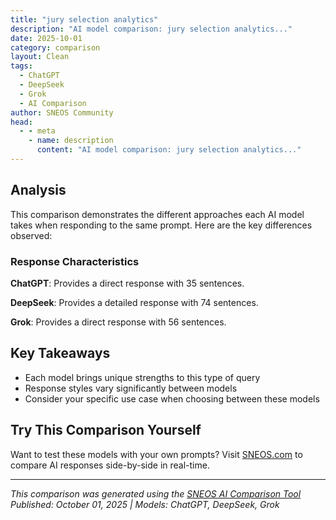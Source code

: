 ```yaml
---
title: "jury selection analytics"
description: "AI model comparison: jury selection analytics..."
date: 2025-10-01
category: comparison
layout: Clean
tags:
  - ChatGPT
  - DeepSeek
  - Grok
  - AI Comparison
author: SNEOS Community
head:
  - - meta
    - name: description
      content: "AI model comparison: jury selection analytics..."
---
```


<ChatComparison
  title="jury selection analytics"
  prompt="jury selection analytics"
  :responses='{"ChatGPT": "Jury selection analytics refers to the use of data analysis, statistical methods, and sometimes artificial intelligence to assist lawyers, paralegals, and legal teams in selecting jurors who might be most favorable or less biased for a particular case. This practice leverages information about potential jurors\u0027 backgrounds, demographics, attitudes, and behaviors to make informed decisions during voir dire (the jury selection process).\n\n### Key Aspects of Jury Selection Analytics:\n\n1. **Data Gathering** \n - Collecting publicly available data on potential jurors such as demographics (age, gender, race, education level), occupation, social media activity, and other personal information.\n - Utilizing questionnaires and interviews during voir dire to gain insights about jurors\u2019 beliefs, experiences, and biases.\n\n2. **Psychometric Profiling** \n - Assessing personality traits and decision-making styles.\n - Understanding jurors\u2019 attitudes toward certain issues relevant to the case (e.g., attitudes towards law enforcement, corporate entities, or specific types of litigation).\n\n3. **Predictive Modeling** \n - Using statistical models to predict how jurors might lean in terms of verdicts (e.g., pro-plaintiff vs. pro-defense).\n - Employing machine learning algorithms to identify patterns and correlations between juror characteristics and trial outcomes.\n\n4. **Segmentation and Stratification** \n - Categorizing jurors into groups (e.g., \u201Clikely to convict,\u201D \u201Cskeptical,\u201D \u201Cneutral\u201D) to strategize which to keep or exclude.\n - Prioritizing which jurors to challenge peremptorily or for cause.\n\n5. **Simulations and Mock Juries** \n - Running mock jury trials and analyzing feedback to evaluate juror reactions.\n - Testing arguments and evidence presentation styles to see which resonate better with different juror profiles.\n\n6. **Visual Analytics Tools** \n - Software platforms that provide dashboards and visualizations to help lawyers quickly interpret juror data.\n - Integrations with jury management systems and case management software.\n\n### Popular Jury Consulting and Analytics Tools:\n- **JuryStar**\n- **Rosen Jury Research**\n- **The Jury Expert**\n- **EJM (Expert Jury Management)**\n- Custom data analytics solutions built by some law firms \n \n### Ethical Considerations:\n- Respecting juror privacy and confidentiality of data.\n- Avoiding discriminatory practices based on race, gender, or other protected characteristics.\n- Adhering to legal ethics and local laws governing jury selection.\n\n### Benefits of Jury Selection Analytics:\n- Increased chance of favorable trial outcome.\n- More efficient jury selection process.\n- Greater understanding of juror psychology and biases.\n- Enhanced trial preparedness and strategy.\n\nIf you want, I can help you with information on how to implement jury selection analytics, tools available, or best practices in the field.", "DeepSeek": "Of course. This is a fascinating and rapidly evolving field at the intersection of law, data science, and psychology. Here is a comprehensive breakdown of **Jury Selection Analytics**, covering its principles, methods, tools, ethical considerations, and real-world impact.\n\n### What is Jury Selection Analytics?\n\nJury Selection Analytics (often called **scientific jury selection** or **trial science**) is the process of using data, research, and statistical models to guide the selection of a jury. The goal is not to pick a \u0022perfect\u0022 jury (which is impossible) but to **identify and avoid jurors who are statistically predisposed to be unfavorable** to your client\u0027s case, while identifying those who might be more receptive.\n\nIt moves jury selection from a purely intuitive, \u0022gut-feeling\u0022 art to a more evidence-based science.\n\n---\n\n### The Core Methodologies\n\nThe process typically involves three key phases:\n\n#### 1. Pre-Trial Research (The \u0022Data Gathering\u0022 Phase)\n\nThis is where the analytical foundation is built. Methods include:\n\n* **Community Surveys:** Polling a representative sample of the local jury pool to gauge attitudes on case-relevant topics (e.g., \u0022What are your views on corporate profits?\u0022 or \u0022Do you believe police are generally trustworthy?\u0022). This identifies demographic and psychographic correlations.\n* **Focus Groups:** Presenting a condensed version of the case to a group of demographically diverse individuals and observing their reactions, deliberations, and verdicts. This tests case themes, arguments, and witness credibility.\n* **Mock Trials:** A more elaborate and realistic version of a focus group, often used in high-stakes litigation to simulate the entire trial process.\n* **Social Media \u0026 Digital Profiling:** Analyzing the public online presence of potential jurors (LinkedIn, Facebook, Twitter, public comments, etc.) to build a profile of their beliefs, affiliations, and lifestyle.\n\n#### 2. Data Analysis \u0026 Modeling (The \u0022Science\u0022 Phase)\n\nThe collected data is analyzed to create predictive models.\n\n* **Correlation Analysis:** Identifying links between juror characteristics (demographics, attitudes, life experiences) and case outcomes. For example:\n * *Finding:* \u0022In this jurisdiction, individuals who are frequent listeners of a particular news podcast are 70% more likely to favor the plaintiff in a medical malpractice case.\u0022\n * *Finding:* \u0022Veterans and former law enforcement officers are significantly less likely to convict in self-defense cases.\u0022\n* **Juror Scoring:** Consultants create a scoring system (e.g., a \u0022favorability score\u0022 from 1 to 10) for each potential juror based on their profile. This helps the legal team prioritize which jurors to strike.\n* **Predictive Analytics:** Using machine learning models to forecast how a juror with a specific set of attributes is likely to vote. These models become more accurate as they are fed more data from past trials and research.\n\n#### 3. In-Court Execution (The \u0022Application\u0022 Phase)\n\nThis is where the analysis is put into practice during *voir dire* (the questioning of prospective jurors).\n\n* **Real-Time Analysis:** Trial consultants sit at the counsel table and provide real-time feedback on jurors\u0027 verbal and non-verbal cues, comparing their answers to the profiles developed in the research phase.\n* **Strike Recommendations:** Based on the models and real-time observations, consultants advise the attorney on which jurors to strike using **peremptory challenges** (no reason needed) and which to challenge **for cause** (demonstrated bias).\n* **Question Development:** The pre-trial research helps attorneys craft more effective *voir dire* questions designed to uncover hidden biases that the models have flagged as important.\n\n---\n\n### Key Tools and Technologies\n\n* **Data Aggregation Platforms:** Software that compiles public records, voter registration data, and social media information into a single juror profile.\n* **Survey \u0026 Polling Software:** Tools like Qualtrics or SurveyMonkey for designing and deploying community surveys.\n* **Statistical Software:** Programs like R, Python (with pandas, scikit-learn), and SPSS to run correlation analyses and build predictive models.\n* **Jury Management Software:** Specialized tools that help legal teams organize juror questionnaires, track responses, and visualize juror favorability.\n\n---\n\n### A Hypothetical Example: Product Liability Case\n\n**Case:** A company is sued because its power tool allegedly malfunctioned, severely injuring a carpenter.\n\n1. **Research:** A community survey finds that people who are:\n * **Pro-Business:** More likely to favor the defendant (the company).\n * **High \u0022Locus of Control\u0022** (believe individuals are responsible for their own safety): More likely to blame the carpenter.\n * **Members of a labor union:** More likely to sympathize with the injured worker.\n\n2. **Modeling:** The analytics team creates a profile of an \u0022unfavorable juror\u0022 for the defense: someone who is skeptical of big corporations, has a low \u0022locus of control,\u0022 and has a blue-collar or union background.\n\n3. **In Court:**\n * During *voir dire*, a juror is a retired union electrician. His social media shows shares of articles critical of corporate greed. He answers a question by saying, \u0022Well, sometimes companies cut corners, and the little guy gets hurt.\u0022\n * The trial consultant immediately flags this juror as a \u0022High-Risk Strike\u0022 based on the model. The defense attorney uses a peremptory challenge to remove him.\n\n---\n\n### The Controversy and Ethical Considerations\n\nJury analytics is powerful, but it is not without significant criticism.\n\n* **The \u0022Rich Get Richer\u0022 Problem:** This is the primary ethical concern. Sophisticated analytics are expensive, giving well-funded parties (large corporations, the prosecution) a significant advantage over individuals or public defenders. This threatens the ideal of a fair trial.\n* **Erosion of the Jury\u0027s Random Nature:** The system is designed to be a cross-section of the community. Analytics can be used to systematically exclude certain viewpoints, creating a jury that is artificially skewed.\n* **Data Privacy:** Scraping a potential juror\u0027s social media without their explicit consent raises privacy issues. Where is the line between public information and intrusive surveillance?\n* **Accuracy \u0026 \u0022Phrenology 2.0\u0022:** Critics argue that reducing human judgment to algorithms is imperfect and can be misleading. Basing strikes on demographics can veer dangerously close to stereotyping, which is legally and ethically questionable. Peremptory challenges cannot be used to exclude jurors based on race, gender, or ethnicity, and analytics can sometimes provide a \u0022scientific\u0022 veneer for doing just that.\n* **The \u0022Black Box\u0022 Problem:** Complex machine learning models can be opaque. An attorney might not understand *why* the model flagged a juror, making it difficult to defend against a claim of discriminatory strikes.\n\n### The Future of Jury Analytics\n\nThe field is moving towards even greater sophistication:\n\n* **AI and Natural Language Processing (NLP):** AI will analyze juror questionnaires and *voir dire* transcripts in real-time, detecting subtle linguistic cues and sentiment that humans might miss.\n* **Big Data Integration:** Models will incorporate ever-larger datasets, including purchasing history, magazine subscriptions, and other behavioral data, to build hyper-accurate profiles.\n* **Non-Verbal Analysis:** Software that analyzes micro-expressions, tone of voice, and body language from juror video feeds is already in development, though its use in court is highly controversial.\n\n### Conclusion\n\n**Jury Selection Analytics is a powerful tool that is fundamentally changing litigation.** It provides a data-driven edge in one of the most critical phases of a trial. However, it exists in a tense balance with the foundational legal principles of fairness, equality, and the random nature of a jury of one\u0027s peers. As the technology advances, courts and legal professionals will continue to grapple with the ethical and practical implications of using data science to shape the most human element of the justice system.", "Grok": "Jury selection analytics refers to the use of data analysis, statistical modeling, and behavioral science to assist in the process of selecting jurors during a trial. This approach is often employed by attorneys, trial consultants, and legal teams to identify potential jurors who may be more favorable to their case, based on demographic, psychological, and social factors. It aims to reduce bias and increase the likelihood of a favorable outcome by making the jury selection process more strategic and data-driven.\n\n### Key Components of Jury Selection Analytics\n1. **Demographic Analysis**:\n - Examining characteristics such as age, gender, race, education level, occupation, and socioeconomic status to identify patterns that might correlate with certain biases or attitudes toward the case.\n - For example, younger jurors might be more open to progressive arguments, while older jurors might lean toward traditional values.\n\n2. **Psychographic Profiling**:\n - Assessing jurors\u2019 beliefs, values, and lifestyles through questionnaires (voir dire) or publicly available data.\n - This can include political leanings, religious beliefs, or personal experiences that might influence their perspective on the case.\n\n3. **Social Media and Online Data**:\n - Analyzing potential jurors\u2019 social media activity, public records, and online behavior to gain insights into their opinions, affiliations, or past experiences.\n - For instance, posts or comments on platforms like Twitter or Facebook might reveal biases or strong opinions about issues relevant to the trial.\n\n4. **Behavioral Science and Psychology**:\n - Leveraging psychological principles to predict how individuals might react to case arguments or evidence.\n - Tools like mock trials and focus groups can simulate juror behavior and test different strategies.\n\n5. **Statistical Modeling**:\n - Using algorithms and predictive analytics to score or rank potential jurors based on their likelihood of favoring one side of the case.\n - Machine learning models can process large datasets to identify patterns that humans might overlook.\n\n6. **Historical Data**:\n - Reviewing past jury verdicts and demographic data from similar cases to identify trends in juror decision-making.\n - This can help predict how certain groups might respond to specific legal arguments or types of evidence.\n\n### Tools and Technologies Used\n- **Surveys and Questionnaires**: Structured voir dire questions designed to uncover biases or predispositions.\n- **Data Mining Software**: To collect and analyze publicly available information about potential jurors.\n- **Predictive Analytics Platforms**: Tools that use machine learning to provide insights and recommendations.\n- **Mock Trials and Focus Groups**: Simulations to test jury reactions to arguments and evidence.\n- **Consulting Firms**: Many legal teams hire trial consultants or firms specializing in jury analytics (e.g., Litigation Sciences, DecisionQuest).\n\n### Benefits of Jury Selection Analytics\n- **Increased Predictability**: Helps attorneys anticipate how jurors might respond to their case.\n- **Bias Identification**: Assists in identifying jurors with strong biases that could affect impartiality.\n- **Strategic Decision-Making**: Provides data-driven insights for using peremptory challenges (the right to reject a certain number of potential jurors without stating a reason) effectively.\n- **Improved Outcomes**: Potentially increases the likelihood of a favorable verdict by constructing a sympathetic jury.\n\n### Challenges and Ethical Concerns\n1. **Privacy Issues**: Collecting and analyzing personal data, especially from social media, raises concerns about privacy violations.\n2. **Accuracy and Bias in Data**: Analytics tools may perpetuate existing biases if the data or algorithms are flawed.\n3. **Ethical Dilemmas**: Some argue that using analytics to \u0022cherry-pick\u0022 jurors undermines the principle of a fair and impartial jury.\n4. **Access Disparity**: Wealthier parties or law firms may have greater access to advanced analytics tools, creating an uneven playing field.\n5. **Legal Restrictions**: Some jurisdictions have rules limiting the extent to which personal data can be used in jury selection.\n\n### Legal Framework and Limitations\n- In the United States, jury selection is governed by federal and state laws, as well as court rules. The use of analytics must comply with these regulations.\n- **Batson v. Kentucky (1986)**: A landmark U.S. Supreme Court case that prohibits the exclusion of jurors based on race using peremptory challenges. Analytics must avoid discriminatory practices.\n- Courts may limit the scope of voir dire questions or the use of personal data to protect juror privacy.\n\n### Future of Jury Selection Analytics\nWith advancements in artificial intelligence and big data, jury selection analytics is becoming more sophisticated. However, as these tools grow, so do calls for regulation to ensure fairness and protect privacy. Balancing technological innovation with ethical considerations will be key to the future of this field.\n\nIf you\u0027re looking to dive deeper into a specific aspect (e.g., tools, case studies, or ethical issues), let me know!"}' 
  published-date="22:03"
/>

## Analysis

This comparison demonstrates the different approaches each AI model takes when responding to the same prompt. Here are the key differences observed:

### Response Characteristics

**ChatGPT**: Provides a direct response with 35 sentences. 

**DeepSeek**: Provides a detailed response with 74 sentences. 

**Grok**: Provides a direct response with 56 sentences. 

## Key Takeaways

- Each model brings unique strengths to this type of query
- Response styles vary significantly between models
- Consider your specific use case when choosing between these models

## Try This Comparison Yourself

Want to test these models with your own prompts? Visit [SNEOS.com](https://sneos.com) to compare AI responses side-by-side in real-time.

---

*This comparison was generated using the [SNEOS AI Comparison Tool](https://sneos.com)*
*Published: October 01, 2025 | Models: ChatGPT, DeepSeek, Grok*
